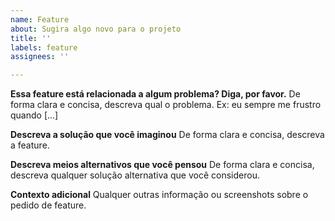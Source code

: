 ```yaml
---
name: Feature
about: Sugira algo novo para o projeto
title: ''
labels: feature
assignees: ''

---
```


**Essa feature está relacionada a algum problema? Diga, por favor.**
De forma clara e concisa, descreva qual o problema. Ex: eu sempre me frustro quando [...]

**Descreva a solução que você imaginou**
De forma clara e concisa, descreva a feature.

**Descreva meios alternativos que você pensou**
De forma clara e concisa, descreva qualquer solução alternativa que você considerou.

**Contexto adicional**
Qualquer outras informação ou screenshots sobre o pedido de feature.
